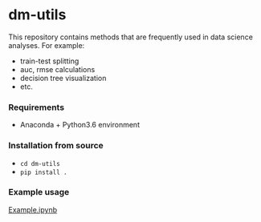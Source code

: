 dm-utils
========

This repository contains methods that are frequently used in data science analyses. For example:
- train-test splitting
- auc, rmse calculations
- decision tree visualization
- etc.

### Requirements
- Anaconda + Python3.6 environment

### Installation from source
- `cd dm-utils`
- `pip install .`

### Example usage
[Example.ipynb](https://github.com/ferencberes/dm-utils/blob/master/examples/Example.ipynb)